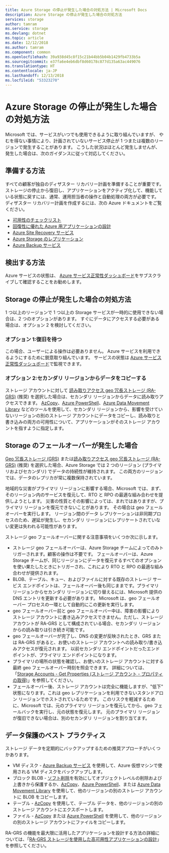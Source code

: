 ```yaml
---
title: Azure Storage の停止が発生した場合の対処方法 | Microsoft Docs
description: Azure Storage の停止が発生した場合の対処方法
services: storage
author: tamram
ms.service: storage
ms.devlang: dotnet
ms.topic: article
ms.date: 12/12/2018
ms.author: tamram
ms.component: common
ms.openlocfilehash: 39a938d45c8f15c21b44bb5b04b1429fb4733b5a
ms.sourcegitcommit: e37fa6e4eb6dbf8d60178c877d135a63ac449076
ms.translationtype: HT
ms.contentlocale: ja-JP
ms.lasthandoff: 12/13/2018
ms.locfileid: "53323270"
---
```

# <a name="what-to-do-if-an-azure-storage-outage-occurs"></a>Azure Storage の停止が発生した場合の対処方法
Microsoft では、サービスがいつでも使用できるように取り組んでいますが、 やむを得ない事情により、計画されていないサービス停止が 1 つまたは複数のリージョンで発生することがあります。 こうした状況はほとんど発生しませんが、発生した場合は、次のガイダンスに従って対応してください。

## <a name="how-to-prepare"></a>準備する方法
すべての顧客が独自のディザスター リカバリー計画を準備することが重要です。 ストレージの停止から復旧し、アプリケーションをアクティブ化して、機能している状態に戻すには、通常、運用担当者の操作と自動処理の両方が必要です。 ディザスター リカバリー計画を作成するには、次の Azure ドキュメントをご覧ください。

* [可用性のチェックリスト](https://docs.microsoft.com/azure/architecture/checklist/availability)
* [回復性に優れた Azure 用アプリケーションの設計](https://docs.microsoft.com/azure/architecture/resiliency/)
* [Azure Site Recovery サービス](https://azure.microsoft.com/services/site-recovery/)
* [Azure Storage のレプリケーション](https://docs.microsoft.com/azure/storage/common/storage-redundancy)
* [Azure Backup サービス](https://azure.microsoft.com/services/backup/)

## <a name="how-to-detect"></a>検出する方法
Azure サービスの状態は、 [Azure サービス正常性ダッシュボード](https://azure.microsoft.com/status/)をサブスクライブして確認することをお勧めします。

## <a name="what-to-do-if-a-storage-outage-occurs"></a>Storage の停止が発生した場合の対処方法
1 つ以上のリージョンで 1 つ以上の Storage サービスが一時的に使用できない場合は、2 つのオプションがあります。 すぐにデータにアクセスする必要がある場合は、オプション 2 を検討してください。

### <a name="option-1-wait-for-recovery"></a>オプション 1:復旧を待つ
この場合、ユーザーによる操作は必要ありません。 Azure サービスを利用できるようにするために鋭意取り組んでいます。 サービスの状態は [Azure サービス正常性ダッシュボード](https://azure.microsoft.com/status/)で監視できます。

### <a name="option-2-copy-data-from-secondary"></a>オプション 2:セカンダリ リージョンからデータをコピーする
ストレージ アカウントに対して [読み取りアクセス geo 冗長ストレージ (RA-GRS)](storage-redundancy-grs.md#read-access-geo-redundant-storage) (推奨) を選択した場合は、セカンダリ リージョンからデータに読み取りアクセスできます。 [AzCopy](storage-use-azcopy.md)、[Azure PowerShell](storage-powershell-guide-full.md)、[Azure Data Movement Library](https://azure.microsoft.com/blog/introducing-azure-storage-data-movement-library-preview-2/) などのツールを使用して、セカンダリ リージョンから、影響を受けていないリージョンの別のストレージ アカウントにデータをコピーし、読み取りと書き込みの両方の可用性について、アプリケーションがそのストレージ アカウントを指すように指定します。

## <a name="what-to-expect-if-a-storage-failover-occurs"></a>Storage のフェールオーバーが発生した場合
[Geo 冗長ストレージ (GRS)](storage-redundancy-grs.md) または[読み取りアクセス geo 冗長ストレージ (RA-GRS)](storage-redundancy-grs.md#read-access-geo-redundant-storage) (推奨) を選択した場合、Azure Storage では 2 つのリージョン (プライマリおよびセカンダリ) でデータの持続性が維持されます。 この両方のリージョンでは、データのレプリカが常に複数保持されています。

地域的な災害がプライマリ リージョンに影響する場合、Microsoft では、まず、そのリージョン内のサービスを復元して、RTO と RPO の最適な組み合わせを提供しようとします。 災害の性質とその影響によっては、まれではありますが、プライマリ リージョンを復元できないことがあります。 その場合は geo フェールオーバーを実行します。 リージョン間のデータ レプリケーションは非同期プロセスのため、遅延が発生し、セカンダリ リージョンにレプリケートされていない変更は失われる可能性があります。

ストレージ geo フェールオーバーに関する注意事項をいくつか次に示します。

* ストレージ geo フェールオーバーは、Azure Storage チームによってのみトリガーされます。顧客の操作は不要です。 フェールオーバーは、Azure Storage チームが、同じリージョンにデータを復元するすべてのオプションを使い果たしたときにトリガーされ、これにより RTO と RPO の最適な組み合わせが提供されます。
* BLOB、テーブル、キュー、およびファイルに対する既存のストレージ サービス エンドポイントは、フェールオーバー後も同じままです。プライマリ リージョンからセカンダリ リージョンに切り替えるには、Microsoft 提供の DNS エントリを更新する必要があります。 Microsoft は、geo フェールオーバー プロセスの一環として自動的にこの更新を実行します。
* geo フェールオーバー前と geo フェールオーバー中は、障害の影響によりストレージ アカウントに書き込みアクセスできません。ただし、ストレージ アカウントが RA-GRS として構成されている場合、セカンダリ リージョンからの読み取りは引き続き可能です。
* geo フェールオーバーが完了し、DNS の変更が反映されたとき、GRS または RA-GRS があると、お使いのストレージ アカウントへの読み取り/書き込みアクセスが復元されます。 以前セカンダリ エンドポイントだったエンドポイントが、プライマリ エンドポイントになります。 
* プライマリの場所の状態を確認し、お使いのストレージ アカウントに対する最終 geo フェールオーバー時刻を照会できます。 詳細については、「[Storage Accounts - Get Properties (ストレージ アカウント - プロパティの取得)](https://docs.microsoft.com/rest/api/storagerp/storageaccounts/getproperties)」を参照してください。
* フェールオーバー後、ストレージ アカウントは完全に機能しますが、"低下" 状態になります。これは geo レプリケーションを利用できないスタンドアロン リージョンでホストされているためです。 このリスクを軽減するために、Microsoft では、元のプライマリ リージョンを復元してから、geo フェールバックを実行し、元の状態を復元します。 元のプライマリ リージョンが復旧できない場合は、別のセカンダリ リージョンを割り当てます。

## <a name="best-practices-for-protecting-your-data"></a>データ保護のベスト プラクティス
ストレージ データを定期的にバックアップするための推奨アプローチがいくつかあります。

* VM ディスク - [Azure Backup サービス](https://azure.microsoft.com/services/backup/) を使用して、Azure 仮想マシンで使用される VM ディスクをバックアップします。
* ブロック BLOB - [ソフト削除](../blobs/storage-blob-soft-delete.md)を有効にしてオブジェクトレベルの削除および上書きから保護するか、[AzCopy](storage-use-azcopy.md)、[Azure PowerShell](storage-powershell-guide-full.md)、または [Azure Data Movement Library](https://azure.microsoft.com/blog/introducing-azure-storage-data-movement-library-preview-2/) を使用して、他のリージョンの別のストレージ アカウントに BLOB をコピーします。
* テーブル - [AzCopy](storage-use-azcopy.md) を使用して、テーブル データを、他のリージョンの別のストレージ アカウントにエクスポートします。
* ファイル - [AzCopy](storage-use-azcopy.md) または [Azure PowerShell](storage-powershell-guide-full.md) を使用して、他のリージョンの別のストレージ アカウントにファイルをコピーします。

RA-GRS の機能を最大限に活用したアプリケーションを設計する方法の詳細については、「[RA-GRS ストレージを使用した高可用性アプリケーションの設計](../storage-designing-ha-apps-with-ragrs.md)」を参照してください。

